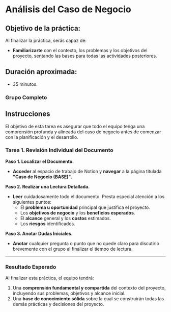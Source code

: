 # Análisis del Caso de Negocio

## Objetivo de la práctica:
Al finalizar la práctica, serás capaz de:
- **Familiarizarte** con el contexto, los problemas y los objetivos del proyecto, sentando las bases para todas las actividades posteriores.

## Duración aproximada:
- 35 minutos.
### Grupo Completo

## Instrucciones

El objetivo de esta tarea es asegurar que todo el equipo tenga una comprensión profunda y alineada del caso de negocio antes de comenzar con la planificación y el desarrollo.

### Tarea 1. Revisión Individual del Documento

**Paso 1. Localizar el Documento.**
- **Acceder** al espacio de trabajo de Notion y **navegar** a la página titulada **"Caso de Negocio (BASE)"**.

**Paso 2. Realizar una Lectura Detallada.**
- **Leer** cuidadosamente todo el documento. Presta especial atención a los siguientes puntos:
    - El **problema u oportunidad** principal que justifica el proyecto.
    - Los **objetivos de negocio** y los **beneficios esperados**.
    - El **alcance** general y los **costos** estimados.
    - Los **riesgos** identificados.

**Paso 3. Anotar Dudas Iniciales.**
- **Anotar** cualquier pregunta o punto que no quede claro para discutirlo brevemente con el grupo al finalizar el tiempo de lectura.

---

### Resultado Esperado
Al finalizar esta práctica, el equipo tendrá:
1.  Una **comprensión fundamental y compartida** del contexto del proyecto, incluyendo sus problemas, objetivos y alcance inicial.
2.  Una **base de conocimiento sólida** sobre la cual se construirán todas las demás prácticas y decisiones del proyecto.
